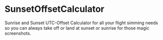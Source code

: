 # SunsetOffsetCalculator
Sunrise and Sunset UTC-Offset Calculator for all your flight simming needs so you can always take off or land at sunset or sunrise for those magic screenshots.
